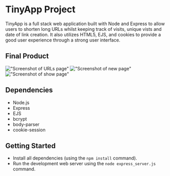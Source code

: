 # TinyApp Project

TinyApp is a full stack web application built with Node and Express to allow users to shorten long URLs whilst keeping track of visits, unique vists and date of link creation. It also utilizes HTML5, EJS, and cookies to provide a good user experience through a strong user interface.

## Final Product

!["Screenshot of URLs page"](https://github.com/GingSing/tinyapp/docs/urls.png)
!["Screenshot of new page"](https://github.com/GingSing/tinyapp/docs/urls_new.png)
!["Screenshot of show page"](https://github.com/GingSing/tinyapp/docs/urls_show.png)

## Dependencies

- Node.js
- Express
- EJS
- bcrypt
- body-parser
- cookie-session

## Getting Started

- Install all dependencies (using the `npm install` command).
- Run the development web server using the `node express_server.js` command.